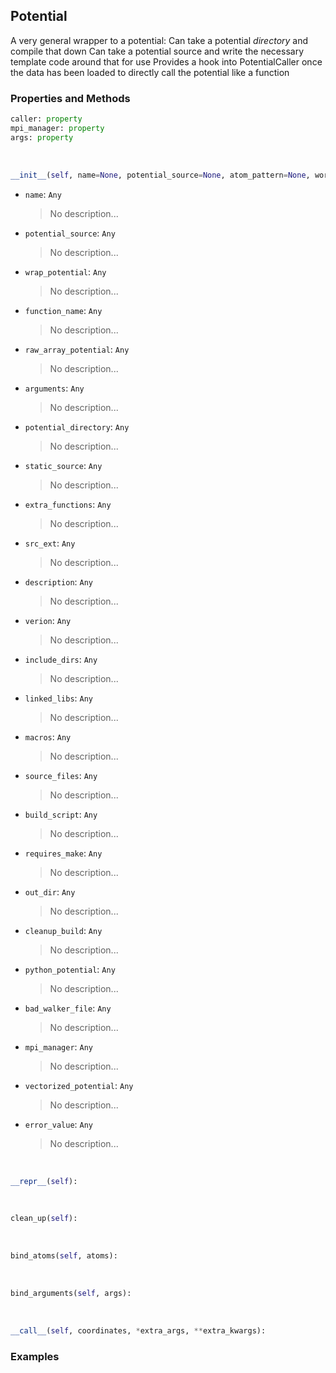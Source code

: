 ## <a id="RynLib.PlzNumbers.Potential.Potential">Potential</a>
A very general wrapper to a potential:
        Can take a potential _directory_ and compile that down
        Can take a potential source and write the necessary template code around that for use
    Provides a hook into PotentialCaller once the data has been loaded to directly call the potential like a function

### Properties and Methods
```python
caller: property
mpi_manager: property
args: property
```
<a id="RynLib.PlzNumbers.Potential.Potential.__init__">&nbsp;</a>
```python
__init__(self, name=None, potential_source=None, atom_pattern=None, working_directory=None, wrap_potential=None, function_name=None, raw_array_potential=None, arguments=None, shim_script='', conversion=None, potential_directory=None, static_source=False, extra_functions=(), src_ext='src', description='An extension module', verion='1.0.0', include_dirs=None, linked_libs=None, macros=None, source_files=None, build_script=None, requires_make=False, out_dir=None, cleanup_build=True, python_potential=False, pointer_name=None, fortran_potential=False, bad_walker_file='bad_walkers.txt', mpi_manager=None, vectorized_potential=False, error_value=10000000000.0, transpose_call=None): 
```

- `name`: `Any`
    >No description...
- `potential_source`: `Any`
    >No description...
- `wrap_potential`: `Any`
    >No description...
- `function_name`: `Any`
    >No description...
- `raw_array_potential`: `Any`
    >No description...
- `arguments`: `Any`
    >No description...
- `potential_directory`: `Any`
    >No description...
- `static_source`: `Any`
    >No description...
- `extra_functions`: `Any`
    >No description...
- `src_ext`: `Any`
    >No description...
- `description`: `Any`
    >No description...
- `verion`: `Any`
    >No description...
- `include_dirs`: `Any`
    >No description...
- `linked_libs`: `Any`
    >No description...
- `macros`: `Any`
    >No description...
- `source_files`: `Any`
    >No description...
- `build_script`: `Any`
    >No description...
- `requires_make`: `Any`
    >No description...
- `out_dir`: `Any`
    >No description...
- `cleanup_build`: `Any`
    >No description...
- `python_potential`: `Any`
    >No description...
- `bad_walker_file`: `Any`
    >No description...
- `mpi_manager`: `Any`
    >No description...
- `vectorized_potential`: `Any`
    >No description...
- `error_value`: `Any`
    >No description...

<a id="RynLib.PlzNumbers.Potential.Potential.__repr__">&nbsp;</a>
```python
__repr__(self): 
```

<a id="RynLib.PlzNumbers.Potential.Potential.clean_up">&nbsp;</a>
```python
clean_up(self): 
```

<a id="RynLib.PlzNumbers.Potential.Potential.bind_atoms">&nbsp;</a>
```python
bind_atoms(self, atoms): 
```

<a id="RynLib.PlzNumbers.Potential.Potential.bind_arguments">&nbsp;</a>
```python
bind_arguments(self, args): 
```

<a id="RynLib.PlzNumbers.Potential.Potential.__call__">&nbsp;</a>
```python
__call__(self, coordinates, *extra_args, **extra_kwargs): 
```

### Examples
